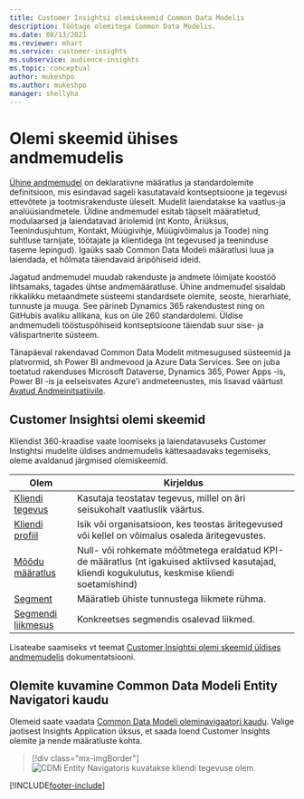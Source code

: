 ```yaml
---
title: Customer Insightsi olemiskeemid Common Data Modelis
description: Töötage olemitega Common Data Modelis.
ms.date: 08/13/2021
ms.reviewer: mhart
ms.service: customer-insights
ms.subservice: audience-insights
ms.topic: conceptual
author: mukeshpo
ms.author: mukeshpo
manager: shellyha
---
```


# <a name="entity-schemas-in-common-data-model"></a>Olemi skeemid ühises andmemudelis



[Ühine andmemudel](/common-data-model/) on deklaratiivne määratlus ja standardolemite definitsioon, mis esindavad sageli kasutatavaid kontseptsioone ja tegevusi ettevõtete ja tootmisrakenduste üleselt. Mudelit laiendatakse ka vaatlus-ja analüüsiandmetele. Üldine andmemudel esitab täpselt määratletud, modulaarsed ja laiendatavad äriolemid (nt Konto, Äriüksus, Teenindusjuhtum, Kontakt, Müügivihje, Müügivõimalus ja Toode) ning suhtluse tarnijate, töötajate ja klientidega (nt tegevused ja teeninduse taseme lepingud). Igaüks saab Common Data Modeli määratlusi luua ja laiendada, et hõlmata täiendavaid äripõhiseid ideid.

Jagatud andmemudel muudab rakenduste ja andmete lõimijate koostöö lihtsamaks, tagades ühtse andmemääratluse. Ühine andmemudel sisaldab rikkalikku metaandmete süsteemi standardsete olemite, seoste, hierarhiate, tunnuste ja muuga. See pärineb Dynamics 365 rakendustest ning on GitHubis avaliku allikana, kus on üle 260 standardolemi. Üldise andmemudeli tööstuspõhiseid kontseptsioone täiendab suur sise- ja välispartnerite süsteem.

Tänapäeval rakendavad Common Data Modelit mitmesugused süsteemid ja platvormid, sh Power BI andmevood ja Azure Data Services. See on juba toetatud rakenduses Microsoft Dataverse, Dynamics 365, Power Apps -is, Power BI -is ja eelseisvates Azure'i andmeteenustes, mis lisavad väärtust [Avatud Andmeinitsatiivile](https://www.microsoft.com/open-data-initiative).

## <a name="customer-insights-entity-schemas"></a>Customer Insightsi olemi skeemid

Kliendist 360-kraadise vaate loomiseks ja laiendatavuseks Customer Instightsi mudelite üldises andmemudelis kättesaadavaks tegemiseks, oleme avaldanud järgmised olemiskeemid.

| Olem | Kirjeldus |
|---------|---------|
|[Kliendi tegevus](/common-data-model/schema/core/applicationcommon/foundationcommon/crmcommon/solutions/customerinsights/customeractivity) | Kasutaja teostatav tegevus, millel on äri seisukohalt vaatluslik väärtus. |
|[Kliendi profiil](/common-data-model/schema/core/applicationcommon/foundationcommon/crmcommon/solutions/customerinsights/customerprofile) | Isik või organisatsioon, kes teostas äritegevused või kellel on võimalus osaleda äritegevustes. |
|[Mõõdu määratlus](/common-data-model/schema/core/applicationcommon/foundationcommon/crmcommon/solutions/customerinsights/measuredefinition) | Null- või rohkemate mõõtmetega eraldatud KPI-de määratlus (nt igakuised aktiivsed kasutajad, kliendi kogukulutus, keskmise kliendi soetamishind) |
|[Segment](/common-data-model/schema/core/applicationcommon/foundationcommon/crmcommon/solutions/customerinsights/segment) | Määratleb ühiste tunnustega liikmete rühma. |
|[Segmendi liikmesus](/common-data-model/schema/core/applicationcommon/foundationcommon/crmcommon/solutions/customerinsights/segmentmembership) | Konkreetses segmendis osalevad liikmed. |

Lisateabe saamiseks vt teemat [Customer Insightsi olemi skeemid üldises andmemudelis](/common-data-model/schema/core/applicationcommon/foundationcommon/crmcommon/solutions/customerinsights/overview) dokumentatsiooni.

## <a name="view-entities-using-the-common-data-model-entity-navigator"></a>Olemite kuvamine Common Data Modeli Entity Navigatori kaudu

Olemeid saate vaadata [Common Data Modeli oleminavigaatori kaudu](https://microsoft.github.io/CDM/). Valige jaotisest Insights Application üksus, et saada loend Customer Insights olemite ja nende määratluste kohta.
> [!div class="mx-imgBorder"]
> ![CDMi Entity Navigatoris kuvatakse kliendi tegevuse olem.](media/CDM-entity-navigator.png "CDMi Entity Navigatoris kuvatakse kliendi tegevuse olem")


[!INCLUDE[footer-include](../includes/footer-banner.md)]

